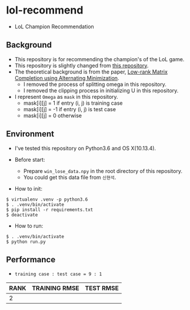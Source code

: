 # lol-recommend
* LoL Champion Recommendation

## Background
* This repository is for recommending the champion's of the LoL game.
* This repository is slightly changed from [this repository](https://github.com/JoonyoungYi/MCAM-numpy).
* The theoretical background is from the paper, [Low-rank Matrix Completion using Alternating Minimization](https://arxiv.org/abs/1212.0467).
  * I removed the process of splitting omega in this repository.
  * I removed the clipping process in initializing U in this repository.
* I represent `Omega` as `mask` in this repository.
  * mask[i][j] =  1 if entry (i, j) is training case
  * mask[i][j] = -1 if entry (i, j) is test case
  * mask[i][j] =  0 otherwise

## Environment
* I've tested this repository on Python3.6 and OS X(10.13.4).

* Before start:
  * Prepare `win_lose_data.npy` in the root directory of this repository.
  * You could get this data file from `신현석`.

* How to init:
```
$ virtualenv .venv -p python3.6
$ . .venv/bin/activate
$ pip install -r requirements.txt
$ deactivate
```

* How to run:
```
$ . .venv/bin/activate
$ python run.py
```

## Performance

* `training case : test case = 9 : 1`

| RANK | TRAINING RMSE | TEST RMSE  |
|------|---------------|------------|
|   2  |               |            |
